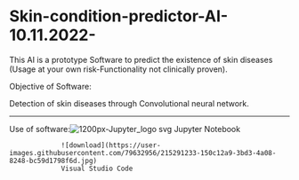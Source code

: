 # Skin-condition-predictor-AI-10.11.2022-
This AI is a prototype Software to predict the existence of skin diseases (Usage at your own risk-Functionality not clinically proven).



Objective of Software:

Detection of skin diseases through Convolutional neural network.

----------------------------------------------------------------------
Use of software:![1200px-Jupyter_logo svg](https://user-images.githubusercontent.com/79632956/215291140-a1d258d6-fec6-4f98-bbbf-2a2988d43cb4.png)
                  Jupyter Notebook
                  
                 ![download](https://user-images.githubusercontent.com/79632956/215291233-150c12a9-3bd3-4a08-8248-bc59d1798f6d.jpg)
                 Visual Studio Code
